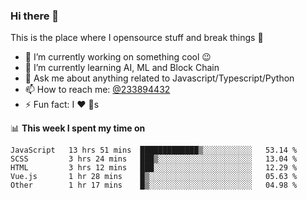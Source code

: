### Hi there 👋

<!--
**a233894432/a233894432** is a ✨ _special_ ✨ repository because its `README.md` (this file) appears on your GitHub profile.

Here are some ideas to get you started:

- 🔭 I’m currently working on ...
- 🌱 I’m currently learning ...
- 👯 I’m looking to collaborate on ...
- 🤔 I’m looking for help with ...
- 💬 Ask me about ...
- 📫 How to reach me: ...
- 😄 Pronouns: ...
- ⚡ Fun fact: ...
-->
 
 
This is the place where I opensource stuff and break things :rofl:

- 🔭 I’m currently working on something cool :wink:
- 🌱 I’m currently learning AI, ML and Block Chain
- 💬 Ask me about anything related to Javascript/Typescript/Python
- 📫 How to reach me: [@233894432](https://twitter.com/233894432)
- ⚡ Fun fact: I :heart: :dog:s

📊 **This week I spent my time on**
<!--START_SECTION:waka-->
```text
JavaScript   13 hrs 51 mins  █████████████▒░░░░░░░░░░░   53.14 % 
SCSS         3 hrs 24 mins   ███▒░░░░░░░░░░░░░░░░░░░░░   13.04 % 
HTML         3 hrs 12 mins   ███░░░░░░░░░░░░░░░░░░░░░░   12.29 % 
Vue.js       1 hr 28 mins    █▒░░░░░░░░░░░░░░░░░░░░░░░   05.63 % 
Other        1 hr 17 mins    █▒░░░░░░░░░░░░░░░░░░░░░░░   04.98 % 
```
<!--END_SECTION:waka-->

